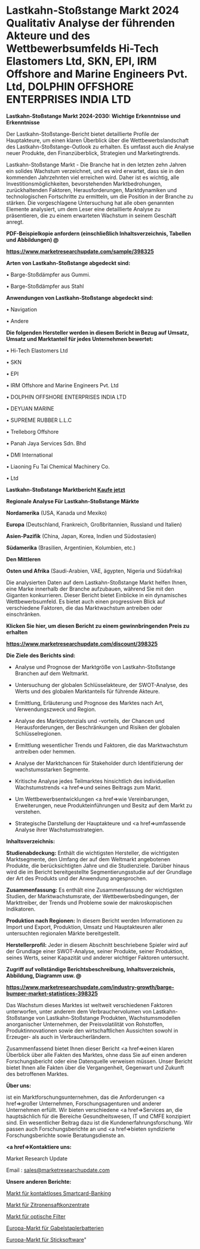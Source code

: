 # Lastkahn-Stoßstange Markt 2024 Qualitativ Analyse der führenden Akteure und des Wettbewerbsumfelds Hi-Tech Elastomers Ltd, SKN, EPI, IRM Offshore and Marine Engineers Pvt. Ltd, DOLPHIN OFFSHORE ENTERPRISES INDIA LTD

<strong>Lastkahn-Stoßstange Markt 2024-2030: Wichtige Erkenntnisse und Erkenntnisse</strong>

Der Lastkahn-Stoßstange-Bericht bietet detaillierte Profile der Hauptakteure, um einen klaren Überblick über die Wettbewerbslandschaft des Lastkahn-Stoßstange-Outlook zu erhalten. Es umfasst auch die Analyse neuer Produkte, den Finanzüberblick, Strategien und Marketingtrends.

Lastkahn-Stoßstange Markt - Die Branche hat in den letzten zehn Jahren ein solides Wachstum verzeichnet, und es wird erwartet, dass sie in den kommenden Jahrzehnten viel erreichen wird. Daher ist es wichtig, alle Investitionsmöglichkeiten, bevorstehenden Marktbedrohungen, zurückhaltenden Faktoren, Herausforderungen, Marktdynamiken und technologischen Fortschritte zu ermitteln, um die Position in der Branche zu stärken. Die vorgeschlagene Untersuchung hat alle oben genannten Elemente analysiert, um dem Leser eine detaillierte Analyse zu präsentieren, die zu einem erwarteten Wachstum in seinem Geschäft anregt.



<strong><b>PDF-Beispielkopie anfordern (einschließlich Inhaltsverzeichnis, Tabellen und Abbildungen) @ </b></strong>

<strong><a href=https://www.marketresearchupdate.com/sample/398325>

<strong>https://www.marketresearchupdate.com/sample/398325</u></a></strong></strong>



<strong>Arten von Lastkahn-Stoßstange abgedeckt sind:</strong>

• Barge-Stoßdämpfer aus Gummi.

• Barge-Stoßdämpfer aus Stahl



<strong>Anwendungen von Lastkahn-Stoßstange abgedeckt sind:</strong>

• Navigation

• Andere



<strong>Die folgenden Hersteller werden in diesem Bericht in Bezug auf Umsatz, Umsatz und Marktanteil für jedes Unternehmen bewertet:</strong>

• Hi-Tech Elastomers Ltd

• SKN

• EPI

• IRM Offshore and Marine Engineers Pvt. Ltd

• DOLPHIN OFFSHORE ENTERPRISES INDIA LTD

• DEYUAN MARINE

• SUPREME RUBBER L.L.C

• Trelleborg Offshore

• Panah Jaya Services Sdn. Bhd

• DMI International

• Liaoning Fu Tai Chemical Machinery Co.

• Ltd



<strong>Lastkahn-Stoßstange Marktbericht <a href=https://www.marketresearchupdate.com/buynow/398325>Kaufe jetzt</a></strong>



<strong>Regionale Analyse Für Lastkahn-Stoßstange Märkte</strong>



<strong>Nordamerika</strong> (USA, Kanada und Mexiko)



<strong>Europa</strong> (Deutschland, Frankreich, Großbritannien, Russland und Italien)



<strong>Asien-Pazifik</strong> (China, Japan, Korea, Indien und Südostasien)



<strong>Südamerika</strong> (Brasilien, Argentinien, Kolumbien, etc.)



<strong>Den Mittleren</strong> 

<strong>Osten und Afrika</strong> (Saudi-Arabien, VAE, ägypten, Nigeria und Südafrika)

Die analysierten Daten auf dem Lastkahn-Stoßstange Markt helfen Ihnen, eine Marke innerhalb der Branche aufzubauen, während Sie mit den Giganten konkurrieren. Dieser Bericht bietet Einblicke in ein dynamisches Wettbewerbsumfeld. Es bietet auch einen progressiven Blick auf verschiedene Faktoren, die das Marktwachstum antreiben oder einschränken.



<strong>Klicken Sie hier, um diesen Bericht zu einem gewinnbringenden Preis zu erhalten
</strong>

<strong><a href=https://www.marketresearchupdate.com/discount/398325>https://www.marketresearchupdate.com/discount/398325</b></u></strong></a>



<strong>Die Ziele des Berichts sind:</strong>

- Analyse und Prognose der Marktgröße von Lastkahn-Stoßstange Branchen auf dem Weltmarkt.

- Untersuchung der globalen Schlüsselakteure, der SWOT-Analyse, des Werts und des globalen Marktanteils für führende Akteure.

- Ermittlung, Erläuterung und Prognose des Marktes nach Art, Verwendungszweck und Region.

- Analyse des Marktpotenzials und -vorteils, der Chancen und Herausforderungen, der Beschränkungen und Risiken der globalen Schlüsselregionen.

- Ermittlung wesentlicher Trends und Faktoren, die das Marktwachstum antreiben oder hemmen.

- Analyse der Marktchancen für Stakeholder durch Identifizierung der wachstumsstarken Segmente.

- Kritische Analyse jedes Teilmarktes hinsichtlich des individuellen Wachstumstrends <a href=>und</a> seines Beitrags zum Markt.

- Um Wettbewerbsentwicklungen <a href=>wie</a> Vereinbarungen, Erweiterungen, neue Produkteinführungen und Besitz auf dem Markt zu verstehen.

- Strategische Darstellung der Hauptakteure und <a href=>umfas</a>sende Analyse ihrer Wachstumsstrategien.



<strong>Inhaltsverzeichnis:</strong>



<strong>Studienabdeckung:</strong> Enthält die wichtigsten Hersteller, die wichtigsten Marktsegmente, den Umfang der auf dem Weltmarkt angebotenen Produkte, die berücksichtigten Jahre und die Studienziele. Darüber hinaus wird die im Bericht bereitgestellte Segmentierungsstudie auf der Grundlage der Art des Produkts und der Anwendung angesprochen.



<strong>Zusammenfassung:</strong> Es enthält eine Zusammenfassung der wichtigsten Studien, der Marktwachstumsrate, der Wettbewerbsbedingungen, der Markttreiber, der Trends und Probleme sowie der makroskopischen Indikatoren.



<strong>Produktion nach Regionen:</strong> In diesem Bericht werden Informationen zu Import und Export, Produktion, Umsatz und Hauptakteuren aller untersuchten regionalen Märkte bereitgestellt.



<strong>Herstellerprofil:</strong> Jeder in diesem Abschnitt beschriebene Spieler wird auf der Grundlage einer SWOT-Analyse, seiner Produkte, seiner Produktion, seines Werts, seiner Kapazität und anderer wichtiger Faktoren untersucht.



<strong><b>Zugriff auf vollständige Berichtsbeschreibung, Inhaltsverzeichnis, Abbildung, Diagramm usw. @ </b></strong>

<strong><a href=https://www.marketresearchupdate.com/industry-growth/barge-bumper-market-statistices-398325>https://www.marketresearchupdate.com/industry-growth/barge-bumper-market-statistices-398325</a></strong>

Das Wachstum dieses Marktes ist weltweit verschiedenen Faktoren unterworfen, unter anderem dem Verbrauchervolumen von Lastkahn-Stoßstange von Lastkahn-Stoßstange Produkten, Wachstumsmodellen anorganischer Unternehmen, der Preisvolatilität von Rohstoffen, Produktinnovationen sowie den wirtschaftlichen Aussichten sowohl in Erzeuger- als auch in Verbraucherländern.

Zusammenfassend bietet Ihnen dieser Bericht <a href=>einen</a> klaren Überblick über alle Fakten des Marktes, ohne dass Sie auf einen anderen Forschungsbericht oder eine Datenquelle verweisen müssen. Unser Bericht bietet Ihnen alle Fakten über die Vergangenheit, Gegenwart und Zukunft des betroffenen Marktes.



<strong>Über uns:</strong>

 ist ein Marktforschungsunternehmen, das die Anforderungen <a href=>großer</a> Unternehmen, Forschungsagenturen und anderer Unternehmen erfüllt. Wir bieten verschiedene <a href=>Services</a> an, die hauptsächlich für die Bereiche Gesundheitswesen, IT und CMFE konzipiert sind. Ein wesentlicher Beitrag dazu ist die Kundenerfahrungsforschung. Wir passen auch Forschungsberichte an und <a href=>bieten</a> syndizierte Forschungsberichte sowie Beratungsdienste an.



<strong><a href=>Kontaktiere uns:</a></strong>

Market Research Update

Email : sales@marketresearchupdate.com



<strong>Unsere anderen Berichte:</strong>

<a href=https://www.linkedin.com/pulse/contactless-smart-cards-banking-market-expected>Markt für kontaktloses Smartcard-Banking</a>

<a href=https://www.linkedin.com/pulse/lemon-juice-concentrates-market-2023-remarking>Markt für Zitronensaftkonzentrate</a>

<a href=https://www.linkedin.com/pulse/optical-filter-market-2023-analysis-growth-drivers-vendors>Markt für optische Filter</a>

<a href=https://www.linkedin.com/pulse/europe-forklift-battery-market-size-growth-set>Europa-Markt für Gabelstaplerbatterien</a>

<a href=https://www.linkedin.com/pulse/europe-embroidery-software-market-2023>Europa-Markt für Sticksoftware</a>"
